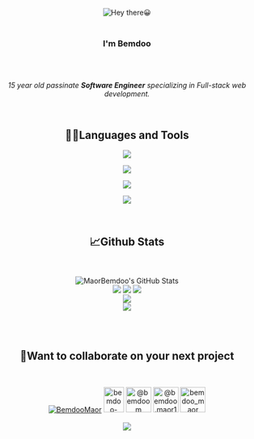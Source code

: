 <p align="center"><img src="https://www.funimada.com/assets/images/cards/big/hello-4.gif" alt="Hey there😀"></p>

<h3 align="center"><br>
<b>I'm Bemdoo</b></h3><br><br>

<p align="center"><i>15 year old passinate <b>Software Engineer</b> specializing in Full-stack web development.</i></p><br>

<h2 align="center">👨‍💻Languages and Tools</h2>
<p align="center">
   <img src="https://skillicons.dev/icons?i=html,css,bootstrap,sass,js,react"/>
</p>

<p align="center">
   <img src="https://skillicons.dev/icons?i=jquery,git,github,bash,figma,webpack"/>
</p>

<p align="center">
   <img src="https://skillicons.dev/icons?i=vite,py,django,cpp,arduino,idea"/>
</p>

<p align="center">
   <img src="https://skillicons.dev/icons?i=vscode,vim,visualstudio,jenkins,atom,codepen"/>
</p><br>

<h2 align="center">📈Github Stats</h2><br>
<p align="center"><img  alt="MaorBemdoo's GitHub Stats" src="https://github-readme-stats.vercel.app/api?username=MaorBemdoo&theme=blueberry&show_icons=true&hide_border=false&count_private=true"/><br>
<img src="https://github-profile-summary-cards.vercel.app/api/cards/profile-details?username=MaorBemdoo&theme=zenburn">
<img src="https://github-readme-activity-graph.vercel.app/graph?username=MaorBemdoo&theme=gruvbox">
<img src="https://github-readme-stats.vercel.app/api/top-langs?username=MaorBemdoo&layout=pie&theme=dracula&langs_count=7"/><br>
<img src="https://github-readme-streak-stats.herokuapp.com/?user=MaorBemdoo&theme=gruvbox"/><br>
<img src="https://github-profile-trophy.vercel.app/?username=MaorBemdoo&theme=gitdimmed&row=2&column=3"></p><br><br>

<h2 align="center">🤼Want to collaborate on  your next project</h2><br>
<p align="center">
<a href="https://twitter.com/BemdooMaor" target="_blank"><img src="https://skillicons.dev/icons?i=twitter" alt="BemdooMaor"></a>
<a href="https://linkedin.com/in/bemdoo-maor-449698279" target="_blank"><img src="https://raw.githubusercontent.com/rahuldkjain/github-profile-readme-generator/master/src/images/icons/Social/linked-in-alt.svg" alt="bemdoo-maor-449698279" height="50" width="40" ></a>
<a href="https://hashnode.com/@bemdoom" target="_blank"><img src="https://cdn.hashnode.com/res/hashnode/image/upload/v1611902473383/CDyAuTy75.png" alt="@bemdoom" height="50" width="50" ></a>
<a href="https://medium.com/@bemdoo.maor1" target="_blank"><img src="https://cdn4.iconfinder.com/data/icons/social-media-circle-7/512/Medium_circle-512.png" alt="@bemdoo.maor1" height="50" width="50" ></a>
<a href="https://www.hackerrank.com/bemdoo_maor" target="_blank"><img src="https://raw.githubusercontent.com/rahuldkjain/github-profile-readme-generator/master/src/images/icons/Social/hackerrank.svg" alt="bemdoo_maor" height="50" width="50" ></a><br><br>
<img src="https://img.shields.io/badge/Gmail-bemdoo.maor1@gmail.com-red?style=flat-square&logo=gmail">
</p>
